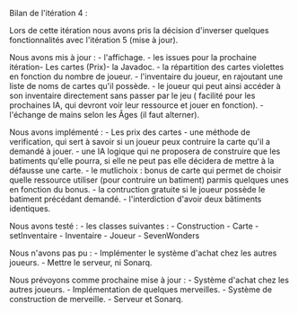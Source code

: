 
Bilan de l'itération 4 :

Lors de cette itération nous avons pris la décision d'inverser quelques fonctionnalités avec l'itération 5 (mise à jour).

  Nous avons mis à jour :
      - l'affichage.
      - les issues pour la prochaine itération- Les cartes (Prix)- la Javadoc. 
      - la répartition des cartes violettes en fonction du nombre de joueur.
      - l'inventaire du joueur, en rajoutant une liste de noms de cartes qu'il possède.
      - le joueur qui peut ainsi accéder à son inventaire directement sans passer par le jeu ( facilité pour les prochaines IA, qui devront voir leur ressource et jouer en fonction).
      - l'échange de mains selon les Âges (il faut alterner).
    
    
  Nous avons implémenté :
      - Les prix des cartes
      - une méthode de verification, qui sert à savoir si un joueur peux contruire la carte qu'il a demandé à jouer.
      - une IA logique qui ne proposera de construire que les batiments qu'elle pourra, si elle ne peut pas elle décidera de mettre à la défausse une carte. 
      - le mutlichoix : bonus de carte qui permet de choisir quelle ressource utiliser (pour contruire un batiment) parmis quelques unes en fonction du bonus. 
      - la contruction gratuite si le joueur possède le batiment précédant demandé.
      - l'interdiction d'avoir deux bâtiments identiques.
      
     
  Nous avons testé : 
      - les classes suivantes :
      	- Construction
	- Carte
	- setInventaire
	- Inventaire
	- Joueur
	- SevenWonders
	
	
        
	
	
  Nous n'avons pas pu :
        - Implémenter le système d'achat chez les autres joueurs. 
        - Mettre le serveur, ni Sonarq.  
  	
  Nous prévoyons comme prochaine mise à jour : 
      -  Système d'achat chez les autres joueurs. 
        - Implémentation de quelques merveilles. 
        - Système de construction de merveille. 
        - Serveur et Sonarq.
